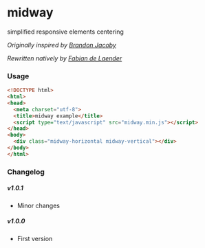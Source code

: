 # midway

simplified responsive elements centering

*Originally inspired by [Brandon Jacoby](https://github.com/BrandonJacoby/Midway.js)*

*Rewritten natively by [Fabian de Laender](https://github.com/FaaPz/midway)*

### Usage

``` html
<!DOCTYPE html>
<html>
<head>
  <meta charset="utf-8">
  <title>midway example</title>
  <script type="text/javascript" src="midway.min.js"></script>
</head>
<body>
  <div class="midway-horizontal midway-vertical"></div>
</body>
</html>
```

### Changelog

##### v1.0.1
  - Minor changes

##### v1.0.0
  - First version